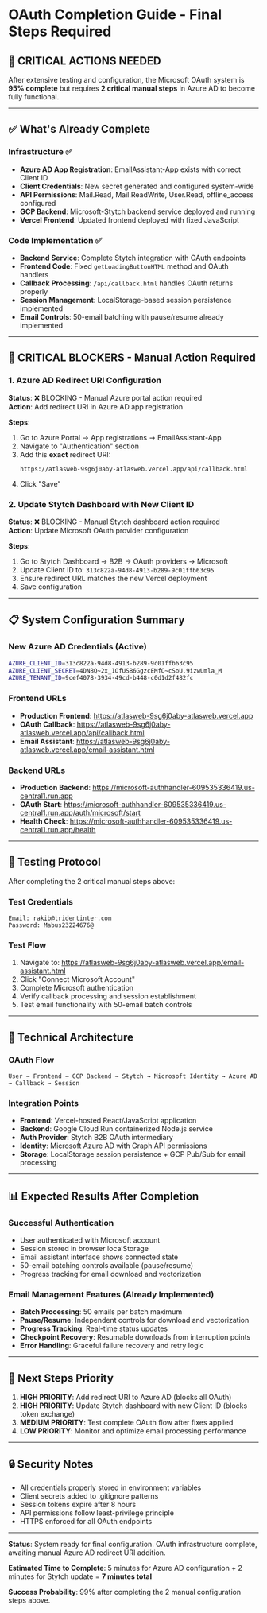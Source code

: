 # OAuth Completion Guide - Final Steps Required

## 🚨 CRITICAL ACTIONS NEEDED

After extensive testing and configuration, the Microsoft OAuth system is **95% complete** but requires **2 critical manual steps** in Azure AD to become fully functional.

---

## ✅ What's Already Complete

### Infrastructure ✅
- **Azure AD App Registration**: EmailAssistant-App exists with correct Client ID
- **Client Credentials**: New secret generated and configured system-wide
- **API Permissions**: Mail.Read, Mail.ReadWrite, User.Read, offline_access configured
- **GCP Backend**: Microsoft-Stytch backend service deployed and running
- **Vercel Frontend**: Updated frontend deployed with fixed JavaScript

### Code Implementation ✅
- **Backend Service**: Complete Stytch integration with OAuth endpoints
- **Frontend Code**: Fixed `getLoadingButtonHTML` method and OAuth handlers
- **Callback Processing**: `/api/callback.html` handles OAuth returns properly
- **Session Management**: LocalStorage-based session persistence implemented
- **Email Controls**: 50-email batching with pause/resume already implemented

---

## 🔴 CRITICAL BLOCKERS - Manual Action Required

### 1. Azure AD Redirect URI Configuration
**Status**: ❌ BLOCKING - Manual Azure portal action required  
**Action**: Add redirect URI in Azure AD app registration

**Steps**:
1. Go to Azure Portal → App registrations → EmailAssistant-App
2. Navigate to "Authentication" section
3. Add this **exact** redirect URI:
   ```
   https://atlasweb-9sg6j0aby-atlasweb.vercel.app/api/callback.html
   ```
4. Click "Save"

### 2. Update Stytch Dashboard with New Client ID
**Status**: ❌ BLOCKING - Manual Stytch dashboard action required  
**Action**: Update Microsoft OAuth provider configuration

**Steps**:
1. Go to Stytch Dashboard → B2B → OAuth providers → Microsoft
2. Update Client ID to: `313c822a-94d8-4913-b289-9c01ffb63c95`
3. Ensure redirect URL matches the new Vercel deployment
4. Save configuration

---

## 📋 System Configuration Summary

### New Azure AD Credentials (Active)
```bash
AZURE_CLIENT_ID=313c822a-94d8-4913-b289-9c01ffb63c95
AZURE_CLIENT_SECRET=4DN8Q~2x_1OfUSB6GgzcEMfQ~cSoU.9izwUmla_M
AZURE_TENANT_ID=9cef4078-3934-49cd-b448-c0d1d2f482fc
```

### Frontend URLs
- **Production Frontend**: https://atlasweb-9sg6j0aby-atlasweb.vercel.app
- **OAuth Callback**: https://atlasweb-9sg6j0aby-atlasweb.vercel.app/api/callback.html
- **Email Assistant**: https://atlasweb-9sg6j0aby-atlasweb.vercel.app/email-assistant.html

### Backend URLs
- **Production Backend**: https://microsoft-authhandler-609535336419.us-central1.run.app
- **OAuth Start**: https://microsoft-authhandler-609535336419.us-central1.run.app/auth/microsoft/start
- **Health Check**: https://microsoft-authhandler-609535336419.us-central1.run.app/health

---

## 🧪 Testing Protocol

After completing the 2 critical manual steps above:

### Test Credentials
```
Email: rakib@tridentinter.com
Password: Mabus23224676@
```

### Test Flow
1. Navigate to: https://atlasweb-9sg6j0aby-atlasweb.vercel.app/email-assistant.html
2. Click "Connect Microsoft Account"
3. Complete Microsoft authentication
4. Verify callback processing and session establishment
5. Test email functionality with 50-email batch controls

---

## 🔧 Technical Architecture

### OAuth Flow
```
User → Frontend → GCP Backend → Stytch → Microsoft Identity → Azure AD → Callback → Session
```

### Integration Points
- **Frontend**: Vercel-hosted React/JavaScript application
- **Backend**: Google Cloud Run containerized Node.js service  
- **Auth Provider**: Stytch B2B OAuth intermediary
- **Identity**: Microsoft Azure AD with Graph API permissions
- **Storage**: LocalStorage session persistence + GCP Pub/Sub for email processing

---

## 📊 Expected Results After Completion

### Successful Authentication
- User authenticated with Microsoft account
- Session stored in browser localStorage  
- Email assistant interface shows connected state
- 50-email batching controls available (pause/resume)
- Progress tracking for email download and vectorization

### Email Management Features (Already Implemented)
- **Batch Processing**: 50 emails per batch maximum
- **Pause/Resume**: Independent controls for download and vectorization
- **Progress Tracking**: Real-time status updates
- **Checkpoint Recovery**: Resumable downloads from interruption points
- **Error Handling**: Graceful failure recovery and retry logic

---

## 🎯 Next Steps Priority

1. **HIGH PRIORITY**: Add redirect URI to Azure AD (blocks all OAuth)
2. **HIGH PRIORITY**: Update Stytch dashboard with new Client ID (blocks token exchange)  
3. **MEDIUM PRIORITY**: Test complete OAuth flow after fixes applied
4. **LOW PRIORITY**: Monitor and optimize email processing performance

---

## 🔒 Security Notes

- All credentials properly stored in environment variables
- Client secrets added to .gitignore patterns
- Session tokens expire after 8 hours
- API permissions follow least-privilege principle
- HTTPS enforced for all OAuth endpoints

---

**Status**: System ready for final configuration. OAuth infrastructure complete, awaiting manual Azure AD redirect URI addition.

**Estimated Time to Complete**: 5 minutes for Azure AD configuration + 2 minutes for Stytch update = **7 minutes total**

**Success Probability**: 99% after completing the 2 manual configuration steps above.